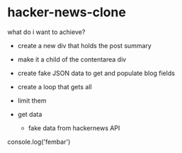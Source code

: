 # hacker-news-clone

what do i want to achieve?
- create a new div that holds the post summary
- make it a child of the contentarea div
- create fake JSON data to get and populate blog fields
- create a loop that gets all 
- limit them

- get data
    - fake data from hackernews API


console.log('fembar')
        